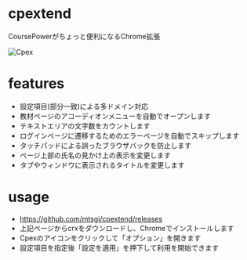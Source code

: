 # cpextend
CoursePowerがちょっと便利になるChrome拡張

![Cpex](https://i.imgur.com/WDv89jf.png "Cpex")

# features
- 設定項目(部分一致)による多ドメイン対応
- 教材ページのアコーディオンメニューを自動でオープンします
- テキストエリアの文字数をカウントします
- ログインページに遷移するためのエラーページを自動でスキップします
- タッチパッドによる誤ったブラウザバックを防止します
- ページ上部の氏名の見かけ上の表示を変更します
- タブやウィンドウに表示されるタイトルを変更します

# usage
- https://github.com/mtsgi/cpextend/releases
- 上記ページからcrxをダウンロードし、Chromeでインストールします
- Cpexのアイコンをクリックして「オプション」を開きます
- 設定項目を指定後「設定を適用」を押下して利用を開始できます
